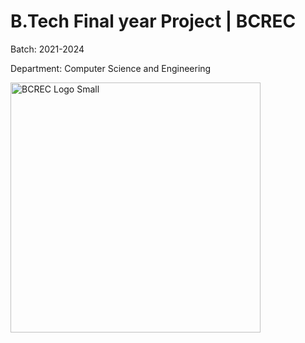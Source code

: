 # B.Tech Final year Project | BCREC 
Batch: 2021-2024

Department: Computer Science and Engineering

<img width="400" height="400" alt="BCREC Logo Small" src="https://github.com/user-attachments/assets/b1a95285-7da0-4706-9e48-dabd31cb993a" />
